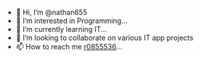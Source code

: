 - 👋 Hi, I’m @nathan655
- 👀 I’m interested in Programming...
- 🌱 I’m currently learning IT...
- 💞️ I’m looking to collaborate on various IT app projects
- 📫 How to reach me [r0855536](r0855536@student.thomasmore.be)...

<!---
nathan655/nathan655 is a ✨ special ✨ repository because its `README.md` (this file) appears on your GitHub profile.
You can click the Preview link to take a look at your changes.
--->
